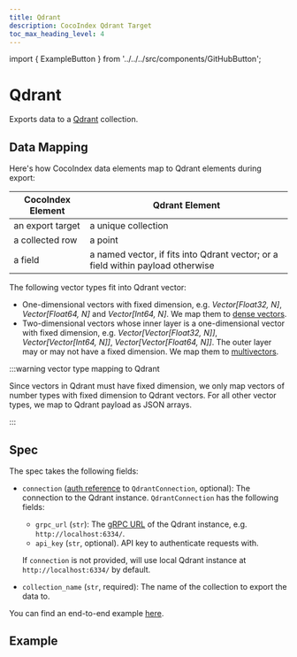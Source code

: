 ```yaml
---
title: Qdrant
description: CocoIndex Qdrant Target
toc_max_heading_level: 4
---
```


import { ExampleButton } from '../../../src/components/GitHubButton';

# Qdrant

Exports data to a [Qdrant](https://qdrant.tech/) collection.

## Data Mapping

Here's how CocoIndex data elements map to Qdrant elements during export:

| CocoIndex Element | Qdrant Element |
|-------------------|------------------|
| an export target  | a unique collection |
| a collected row   | a point |
| a field           | a named vector, if fits into Qdrant vector; or a field within payload otherwise |

The following vector types fit into Qdrant vector:
*   One-dimensional vectors with fixed dimension, e.g. *Vector[Float32, N]*, *Vector[Float64, N]* and *Vector[Int64, N]*.
    We map them to [dense vectors](https://qdrant.tech/documentation/concepts/vectors/#dense-vectors).
*   Two-dimensional vectors whose inner layer is a one-dimensional vector with fixed dimension, e.g. *Vector[Vector[Float32, N]]*, *Vector[Vector[Int64, N]]*, *Vector[Vector[Float64, N]]*. The outer layer may or may not have a fixed dimension.
    We map them to [multivectors](https://qdrant.tech/documentation/concepts/vectors/#multivectors).


:::warning vector type mapping to Qdrant

Since vectors in Qdrant must have fixed dimension, we only map vectors of number types with fixed dimension to Qdrant vectors.
For all other vector types, we map to Qdrant payload as JSON arrays.

:::

## Spec

The spec takes the following fields:

*   `connection` ([auth reference](../../core/flow_def#auth-registry) to `QdrantConnection`, optional): The connection to the Qdrant instance. `QdrantConnection` has the following fields:
    *   `grpc_url` (`str`): The [gRPC URL](https://qdrant.tech/documentation/interfaces/#grpc-interface) of the Qdrant instance, e.g. `http://localhost:6334/`.
    *   `api_key` (`str`, optional). API key to authenticate requests with.

    If `connection` is not provided, will use local Qdrant instance at `http://localhost:6334/` by default.

*   `collection_name` (`str`, required): The name of the collection to export the data to.

You can find an end-to-end example [here](https://github.com/cocoindex-io/cocoindex/tree/main/examples/text_embedding_qdrant).

## Example
<ExampleButton
  href="https://github.com/cocoindex-io/cocoindex/tree/main/examples/text_embedding_qdrant"
  text="Text Embedding Qdrant Example"
  margin="16px 0 24px 0"
/>
